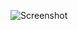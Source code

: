 ![Screenshot](https://raw.githubusercontent.com/Cryakl/Ultimate-RAT-Collection/refs/heads/main/SpyNet/Spy-Net%20v2.2.1/Screenshot.png)
